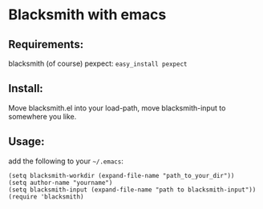 # Blacksmith with emacs

## Requirements:
blacksmith (of course)
pexpect: `easy_install pexpect`

## Install:
Move blacksmith.el into your load-path,
move blacksmith-input to somewhere you like.

## Usage:
add the following to your `~/.emacs`:

```elisp
(setq blacksmith-workdir (expand-file-name "path_to_your_dir"))
(setq author-name "yourname")
(setq blacksmith-input (expand-file-name "path to blacksmith-input"))
(require 'blacksmith)
```

